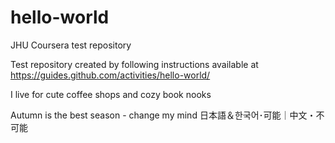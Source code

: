 # hello-world
JHU Coursera test repository

Test repository created by following instructions available at https://guides.github.com/activities/hello-world/ 

I live for cute coffee shops and cozy book nooks

Autumn is the best season - change my mind
日本語＆한국어･可能｜中文・不可能
